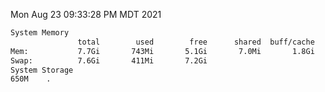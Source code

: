 Mon Aug 23 09:33:28 PM MDT 2021
```bash
System Memory
               total        used        free      shared  buff/cache   available
Mem:           7.7Gi       743Mi       5.1Gi       7.0Mi       1.8Gi       6.6Gi
Swap:          7.6Gi       411Mi       7.2Gi
System Storage
650M	.
```
```bash
